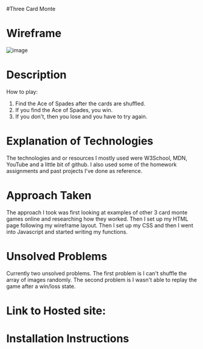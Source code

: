 #Three Card Monte
# Wireframe

![image](https://user-images.githubusercontent.com/102828487/168600411-43fee6ad-a684-4cba-9a86-dafc0c549bbf.png)
# Description
  How to play:
  1. Find the Ace of Spades after the cards are shuffled.
  2. If you find the Ace of Spades, you win.
  3. If you don't, then you lose and you have to try again. 
# Explanation of Technologies
  The technologies and or resources I mostly used were W3School, MDN, YouTube and a little bit of github. I also used
  some of the homework assignments and past projects I've done as reference.
# Approach Taken
  The approach I took was first looking at examples of other 3 card monte games online and researching how they worked. Then I set up my HTML page following
  my wireframe layout. Then I set up my CSS and then I went into Javascript and started writing my functions.
# Unsolved Problems
  Currently two unsolved problems. 
     The first problem is I can't shuffle the array of images randomly. 
     The second problem is I wasn't able to replay the game after a win/loss state.
# Link to Hosted site: 
# Installation Instructions

